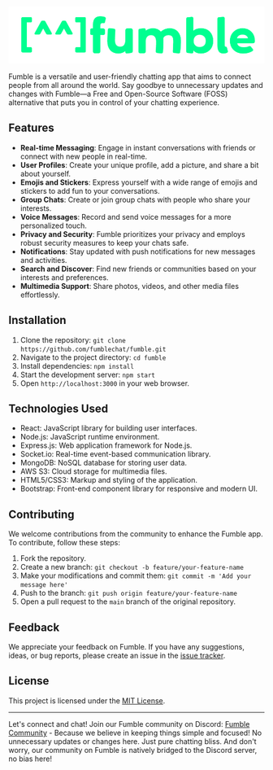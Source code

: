 
![Fumble Logo](f_logo1.png)

Fumble is a versatile and user-friendly chatting app that aims to connect people from all around the world. Say goodbye to unnecessary updates and changes with Fumble—a Free and Open-Source Software (FOSS) alternative that puts you in control of your chatting experience.

## Features

- **Real-time Messaging**: Engage in instant conversations with friends or connect with new people in real-time.
- **User Profiles**: Create your unique profile, add a picture, and share a bit about yourself.
- **Emojis and Stickers**: Express yourself with a wide range of emojis and stickers to add fun to your conversations.
- **Group Chats**: Create or join group chats with people who share your interests.
- **Voice Messages**: Record and send voice messages for a more personalized touch.
- **Privacy and Security**: Fumble prioritizes your privacy and employs robust security measures to keep your chats safe.
- **Notifications**: Stay updated with push notifications for new messages and activities.
- **Search and Discover**: Find new friends or communities based on your interests and preferences.
- **Multimedia Support**: Share photos, videos, and other media files effortlessly.

## Installation

1. Clone the repository: `git clone https://github.com/fumblechat/fumble.git`
2. Navigate to the project directory: `cd fumble`
3. Install dependencies: `npm install`
4. Start the development server: `npm start`
5. Open `http://localhost:3000` in your web browser.

## Technologies Used

- React: JavaScript library for building user interfaces.
- Node.js: JavaScript runtime environment.
- Express.js: Web application framework for Node.js.
- Socket.io: Real-time event-based communication library.
- MongoDB: NoSQL database for storing user data.
- AWS S3: Cloud storage for multimedia files.
- HTML5/CSS3: Markup and styling of the application.
- Bootstrap: Front-end component library for responsive and modern UI.

## Contributing

We welcome contributions from the community to enhance the Fumble app. To contribute, follow these steps:

1. Fork the repository.
2. Create a new branch: `git checkout -b feature/your-feature-name`
3. Make your modifications and commit them: `git commit -m 'Add your message here'`
4. Push to the branch: `git push origin feature/your-feature-name`
5. Open a pull request to the `main` branch of the original repository.

## Feedback

We appreciate your feedback on Fumble. If you have any suggestions, ideas, or bug reports, please create an issue in the [issue tracker](https://github.com/your-username/fumble/issues).

## License

This project is licensed under the [MIT License](LICENSE).

---

Let's connect and chat! Join our Fumble community on Discord: [Fumble Community](https://discord.gg/fumblechat) - Because we believe in keeping things simple and focused! No unnecessary updates or changes here. Just pure chatting bliss. And don't worry, our community on Fumble is natively bridged to the Discord server, no bias here!
